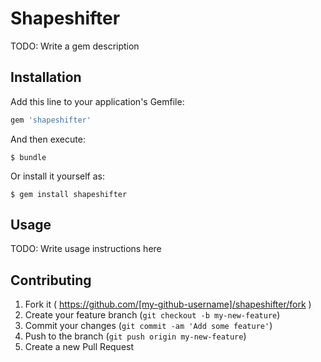 # Shapeshifter

TODO: Write a gem description

## Installation

Add this line to your application's Gemfile:

```ruby
gem 'shapeshifter'
```

And then execute:

    $ bundle

Or install it yourself as:

    $ gem install shapeshifter

## Usage

TODO: Write usage instructions here

## Contributing

1. Fork it ( https://github.com/[my-github-username]/shapeshifter/fork )
2. Create your feature branch (`git checkout -b my-new-feature`)
3. Commit your changes (`git commit -am 'Add some feature'`)
4. Push to the branch (`git push origin my-new-feature`)
5. Create a new Pull Request

